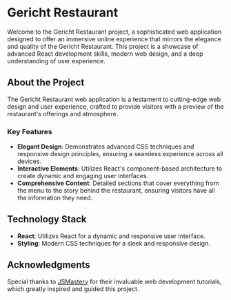 # Gericht Restaurant

Welcome to the Gericht Restaurant project, a sophisticated web application designed to offer an immersive online experience that mirrors the elegance and quality of the Gericht Restaurant. This project is a showcase of advanced React development skills, modern web design, and a deep understanding of user experience.

## About the Project

The Gericht Restaurant web application is a testament to cutting-edge web design and user experience, crafted to provide visitors with a preview of the restaurant's offerings and atmosphere.

### Key Features

- **Elegant Design**: Demonstrates advanced CSS techniques and responsive design principles, ensuring a seamless experience across all devices.
- **Interactive Elements**: Utilizes React's component-based architecture to create dynamic and engaging user interfaces.
- **Comprehensive Content**: Detailed sections that cover everything from the menu to the story behind the restaurant, ensuring visitors have all the information they need.

## Technology Stack

- **React**: Utilizes React for a dynamic and responsive user interface.
- **Styling**: Modern CSS techniques for a sleek and responsive design.

## Acknowledgments

Special thanks to [JSMastery](https://www.youtube.com/@javascriptmastery) for their invaluable web development tutorials, which greatly inspired and guided this project.
